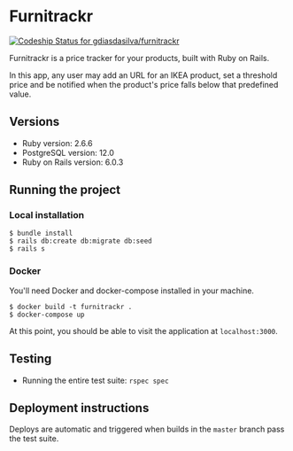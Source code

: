 # Furnitrackr

[![Codeship Status for gdiasdasilva/furnitrackr](https://app.codeship.com/projects/4f9aa7c0-3326-0138-cd31-265415f14eb5/status?branch=master)](https://app.codeship.com/projects/385596)

Furnitrackr is a price tracker for your products, built with Ruby on Rails.

In this app, any user may add an URL for an IKEA product, set a threshold price and be notified when the product's price falls below that predefined value.

## Versions

* Ruby version: 2.6.6
* PostgreSQL version: 12.0
* Ruby on Rails version: 6.0.3

## Running the project

### Local installation

```
$ bundle install
$ rails db:create db:migrate db:seed
$ rails s
```

### Docker

You'll need Docker and docker-compose installed in your machine.

```
$ docker build -t furnitrackr .
$ docker-compose up
```

At this point, you should be able to visit the application at `localhost:3000`.

## Testing

- Running the entire test suite: `rspec spec`

## Deployment instructions

Deploys are automatic and triggered when builds in the `master` branch pass the test suite.
